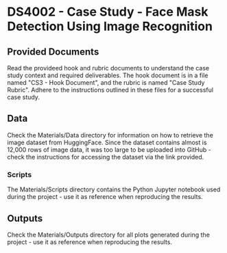 # DS4002 - Case Study - Face Mask Detection Using Image Recognition

## Provided Documents

Read the provideed hook and rubric documents to understand the case study context and required deliverables. The hook document is in a file named "CS3 - Hook Document", and the rubric is named "Case Study Rubric". Adhere to the instructions outlined in these files for a successful case study. 

## Data

Check the Materials/Data directory for information on how to retrieve the image dataset from HuggingFace. Since the dataset contains almost is 12,000 rows of image data, it was too large to be uploaded into GitHub - check the instructions for accessing the dataset via the link provided. 

### Scripts

The Materials/Scripts directory contains the Python Jupyter notebook used during the project - use it as reference when reproducing the results. 

## Outputs

Check the Materials/Outputs directory for all plots generated during the project - use it as reference when reproducing the results. 
